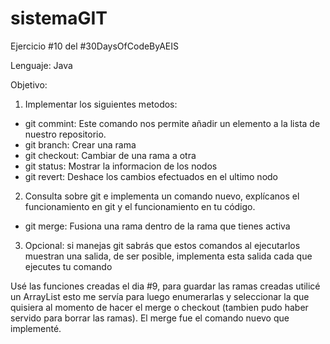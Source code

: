 # sistemaGIT
Ejercicio #10 del #30DaysOfCodeByAEIS

Lenguaje: Java

Objetivo: 
1.  Implementar los siguientes metodos:
  - git commint: Este comando nos permite añadir un elemento a la lista de nuestro repositorio.
  - git branch: Crear una rama
  - git checkout: Cambiar de una rama a otra
  - git status: Mostrar la informacion de los nodos
  - git revert: Deshace los cambios efectuados en el ultimo nodo
2.	Consulta sobre git e implementa un comando nuevo, explícanos el funcionamiento en git y el funcionamiento en tu código.
  - git merge: Fusiona una rama dentro de la rama que tienes activa
3.	Opcional: si manejas git sabrás que estos comandos al ejecutarlos muestran una salida, de ser posible, implementa esta salida cada que ejecutes tu comando

Usé las funciones creadas el dia #9, para guardar las ramas creadas utilicé un ArrayList esto me servía para luego enumerarlas y seleccionar la que quisiera al momento de hacer el merge o checkout (tambien pudo haber servido para borrar las ramas). 
El merge fue el comando nuevo que implementé.




